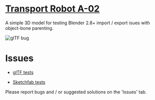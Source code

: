 # [Transport Robot A-02](https://github.com/capnm/b8TransportRobot/raw/master/blender81/TransportRobot_a-02.blend)

A simple 3D model for testing Blender 2.8+ import / export isues with object-bone parenting.

![glTF bug](https://raw.githubusercontent.com/capnm/b8TransportRobot/master/screenshot.jpg)


# Issues

* [glTF tests](gltf/)

* [Sketchfab tests](gltf/sketchfab)

Please report bugs and / or suggested solutions on the 'Issues' tab.
